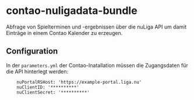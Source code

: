 # contao-nuligadata-bundle

Abfrage von Spielterminen und -ergebnissen über die nuLiga API um damit Einträge in einem
Contao Kalender zu erzeugen.


## Configuration

In der `parameters.yml` der Contao-Inatallation müssen die Zugangsdaten für die API hinterlegt werden:

```
    nuPortalRSHost: 'https://example-portal.liga.nu'
    nuClientID: '**********'
    nuClientSecret: '**********'
```
